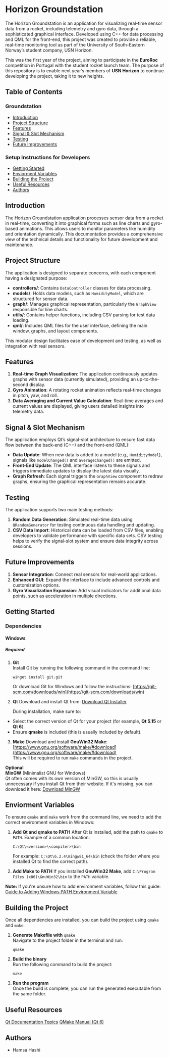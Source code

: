 # Horizon Groundstation
The Horizon Groundstation is an application for visualizing real-time sensor data from a rocket, including telemetry and gyro data, through a sophisticated graphical interface. Developed using C++ for data processing and QML for the front-end, this project was created to provide a reliable, real-time monitoring tool as part of the University of South-Eastern Norway’s student company, USN Horizon.

This was the first year of the project, aiming to participate in the **EuroRoc** competition in Portugal with the student rocket launch team. The purpose of this repository is to enable next year’s members of **USN Horizon** to continue developing the project, taking it to new heights.

## Table of Contents
### Groundstation
- [Introduction](#introduction)
- [Project Structure](#project-structure)
- [Features](#features)
- [Signal & Slot Mechanism](#signal--slot-mechanism)
- [Testing](#testing)
- [Future Improvements](#future-improvements)

### Setup Instructions for Developers
- [Getting Started](#getting-started)
- [Enviorment Variables](#enviorment-variables)
- [Building the Project](#building-the-project)
- [Useful Resources](#useful-resources)
- [Authors](#authors)

## Introduction

The Horizon Groundstation application processes sensor data from a rocket in real-time, converting it into graphical forms such as line charts and gyro-based animations. This allows users to monitor parameters like humidity and orientation dynamically. This documentation provides a comprehensive view of the technical details and functionality for future development and maintenance.

## Project Structure

The application is designed to separate concerns, with each component having a designated purpose:

- **controllers/**: Contains `DataController` classes for data processing.
- **models/**: Holds data models, such as `HumidityModel`, which are structured for sensor data.
- **graph/**: Manages graphical representation, particularly the `GraphView` responsible for line charts.
- **utils/**: Contains helper functions, including CSV parsing for test data loading.
- **qml/**: Includes QML files for the user interface, defining the main window, graphs, and layout components.

This modular design facilitates ease of development and testing, as well as integration with real sensors.

## Features

1. **Real-time Graph Visualization**: The application continuously updates graphs with sensor data (currently simulated), providing an up-to-the-second display.
2. **Gyro Animation**: A rotating rocket animation reflects real-time changes in pitch, yaw, and roll.
3. **Data Averaging and Current Value Calculation**: Real-time averages and current values are displayed, giving users detailed insights into telemetry data.

## Signal & Slot Mechanism

The application employs Qt’s signal-slot architecture to ensure fast data flow between the back-end (C++) and the front-end (QML):

- **Data Update**: When new data is added to a model (e.g., `HumidityModel`), signals like `modelChanged()` and `averageChanged()` are emitted.
- **Front-End Update**: The QML interface listens to these signals and triggers immediate updates to display the latest data visually.
- **Graph Refresh**: Each signal triggers the `GraphView` component to redraw graphs, ensuring the graphical representation remains accurate.

## Testing

The application supports two main testing methods:

1. **Random Data Generation**: Simulated real-time data using `QRandomGenerator` for testing continuous data handling and updating.
2. **CSV Data Import**: Historical data can be loaded from CSV files, enabling developers to validate performance with specific data sets. CSV testing helps to verify the signal-slot system and ensure data integrity across sessions.

## Future Improvements
1. **Sensor Integration**: Connect real sensors for real-world applications.
2. **Enhanced GUI**: Expand the interface to include advanced controls and customization options.
3. **Gyro Visualization Expansion**: Add visual indicators for additional data points, such as acceleration in multiple directions.


## Getting Started

### Dependencies

#### Windows

##### Required

1. **Git**  
   Install Git by running the following command in the command line:
   ```shell
   winget install git.git
   ```

   Or download Git for Windows and follow the instructions: [https://git-scm.com/downloads/win](https://git-scm.com/downloads/win)

   
2. **Qt**
   Download and install Qt from: [Download Qt Installer](https://www.qt.io/download-qt-installer-oss)


   During installation, make sure to:

- Select the correct version of Qt for your project (for example, **Qt 5.15** or **Qt 6**).
- Ensure **qmake** is included (this is usually included by default).

3. **Make**
   Download and install **GnuWin32 Make**: [https://www.gnu.org/software/make/#download](https://www.gnu.org/software/make/#download)  
   This will be required to run `make` commands in the project.

**Optional**  
**MinGW** (Minimalist GNU for Windows)  
Qt often comes with its own version of MinGW, so this is usually unnecessary if you install Qt from their website. If it's missing, you can download it here: [Download MinGW](https://sourceforge.net/projects/mingw/files/latest/download)

## Enviorment Variables
To ensure `qmake` and `make` work from the command line, we need to add the correct environment variables in Windows:

1. **Add Qt and qmake to PATH**
   After Qt is installed, add the path to `qmake` to `PATH`. Example of a common location:
   ```shell
   C:\Qt\<version>\<compiler>\bin
   ```
   For example: `C:\Qt\6.2.4\mingw81_64\bin` (check the folder where you installed Qt to find the correct path).
   
2. **Add Make to PATH**
   If you installed **GnuWin32 Make**, add `C:\Program Files (x86)\GnuWin32\bin` to the `PATH` variable.

**Note:** If you're unsure how to add environment variables, follow this guide: [Guide to Adding Windows PATH Environment Variable](https://helpdeskgeek.com/windows-10/add-windows-path-environment-variable/)

## Building the Project
Once all dependencies are installed, you can build the project using `qmake` and `make`.
1. **Generate Makefile with** `qmake`  
   Navigate to the project folder in the terminal and run:
   ```shell
   qmake
   ```
   
2. **Build the binary**  
   Run the following command to build the project:
   ```shell
   make
   ```

3. **Run the program**  
   Once the build is complete, you can run the generated executable from the same folder.


## Useful Resources
[Qt Documentation Topics](https://doc.qt.io/all-topics.html)
[QMake Manual (Qt 6)](https://doc.qt.io/qt-6/qmake-manual.html)

## Authors
- Hamsa Hashi










   


